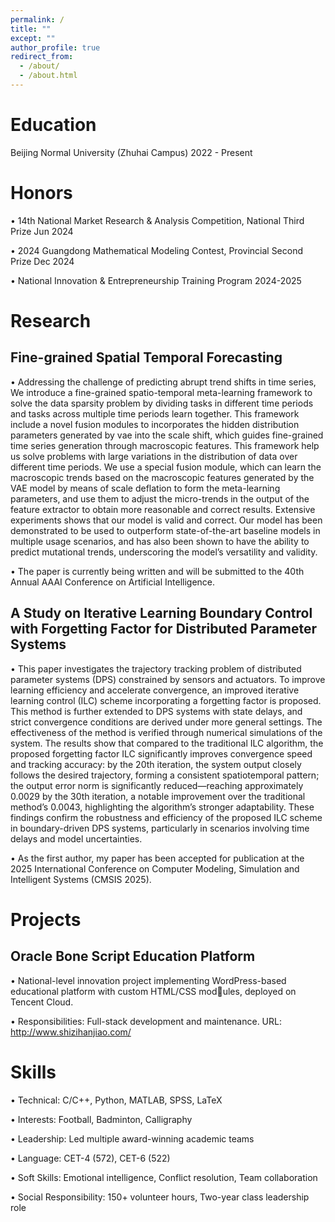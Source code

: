 ```yaml
---
permalink: /
title: ""
except: ""
author_profile: true
redirect_from: 
  - /about/
  - /about.html
---
```


Education
======
Beijing Normal University (Zhuhai Campus) 2022 - Present

Honors
======
• 14th National Market Research & Analysis Competition, National Third Prize Jun 2024  

• 2024 Guangdong Mathematical Modeling Contest, Provincial Second Prize Dec 2024  

• National Innovation & Entrepreneurship Training Program 2024-2025  


Research
======

Fine-grained Spatial Temporal Forecasting
------
• Addressing the challenge of predicting abrupt trend shifts in time series, We introduce a fine-grained spatio-temporal
meta-learning framework to solve the data sparsity problem by dividing tasks in different time periods and tasks
across multiple time periods learn together. This framework include a novel fusion modules to incorporates the
hidden distribution parameters generated by vae into the scale shift, which guides fine-grained time series generation
through macroscopic features. This framework help us solve problems with large variations in the distribution of data
over different time periods. We use a special fusion module, which can learn the macroscopic trends based on the
macroscopic features generated by the VAE model by means of scale deflation to form the meta-learning parameters,
and use them to adjust the micro-trends in the output of the feature extractor to obtain more reasonable and correct
results. Extensive experiments shows that our model is valid and correct. Our model has been demonstrated to be
used to outperform state-of-the-art baseline models in multiple usage scenarios, and has also been shown to have the
ability to predict mutational trends, underscoring the model’s versatility and validity.  

• The paper is currently being written and will be submitted to the 40th Annual AAAI Conference on Artificial Intelligence.

A Study on Iterative Learning Boundary Control with Forgetting Factor for Distributed Parameter
Systems
------
• This paper investigates the trajectory tracking problem of distributed parameter systems (DPS) constrained by sensors
and actuators. To improve learning efficiency and accelerate convergence, an improved iterative learning control (ILC)
scheme incorporating a forgetting factor is proposed. This method is further extended to DPS systems with state delays,
and strict convergence conditions are derived under more general settings. The effectiveness of the method is verified
through numerical simulations of the system. The results show that compared to the traditional ILC algorithm, the
proposed forgetting factor ILC significantly improves convergence speed and tracking accuracy: by the 20th iteration,
the system output closely follows the desired trajectory, forming a consistent spatiotemporal pattern; the output error
norm is significantly reduced—reaching approximately 0.0029 by the 30th iteration, a notable improvement over the
traditional method’s 0.0043, highlighting the algorithm’s stronger adaptability. These findings confirm the robustness
and efficiency of the proposed ILC scheme in boundary-driven DPS systems, particularly in scenarios involving time
delays and model uncertainties.  

• As the first author, my paper has been accepted for publication at the 2025 International Conference on Computer
Modeling, Simulation and Intelligent Systems (CMSIS 2025).

Projects
======

Oracle Bone Script Education Platform
------
• National-level innovation project implementing WordPress-based educational platform with custom HTML/CSS modules, deployed on Tencent Cloud.  

• Responsibilities: Full-stack development and maintenance. URL: http://www.shizihanjiao.com/

Skills
======
• Technical: C/C++, Python, MATLAB, SPSS, LaTeX  

• Interests: Football, Badminton, Calligraphy  

• Leadership: Led multiple award-winning academic teams  

• Language: CET-4 (572), CET-6 (522)  

• Soft Skills: Emotional intelligence, Conflict resolution, Team collaboration  

• Social Responsibility: 150+ volunteer hours, Two-year class leadership role
